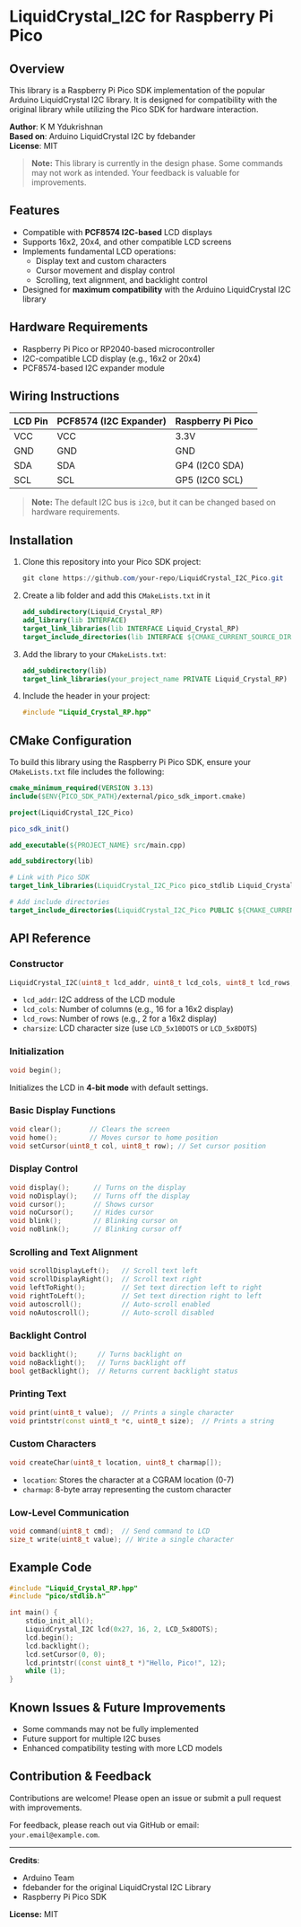 # LiquidCrystal_I2C for Raspberry Pi Pico

## Overview
This library is a Raspberry Pi Pico SDK implementation of the popular Arduino LiquidCrystal I2C library. It is designed for compatibility with the original library while utilizing the Pico SDK for hardware interaction.

**Author**: K M Ydukrishnan  
**Based on**: Arduino LiquidCrystal I2C by fdebander  
**License**: MIT  

> **Note:** This library is currently in the design phase. Some commands may not work as intended. Your feedback is valuable for improvements.

## Features
- Compatible with **PCF8574 I2C-based** LCD displays
- Supports 16x2, 20x4, and other compatible LCD screens
- Implements fundamental LCD operations:
  - Display text and custom characters
  - Cursor movement and display control
  - Scrolling, text alignment, and backlight control
- Designed for **maximum compatibility** with the Arduino LiquidCrystal I2C library

## Hardware Requirements
- Raspberry Pi Pico or RP2040-based microcontroller
- I2C-compatible LCD display (e.g., 16x2 or 20x4)
- PCF8574-based I2C expander module

## Wiring Instructions

| LCD Pin | PCF8574 (I2C Expander) | Raspberry Pi Pico |
|---------|-------------------------|-------------------|
| VCC     | VCC                     | 3.3V             |
| GND     | GND                     | GND              |
| SDA     | SDA                     | GP4 (I2C0 SDA)   |
| SCL     | SCL                     | GP5 (I2C0 SCL)   |

> **Note:** The default I2C bus is `i2c0`, but it can be changed based on hardware requirements.

## Installation
1. Clone this repository into your Pico SDK project:
   ```powershell
   git clone https://github.com/your-repo/LiquidCrystal_I2C_Pico.git
   ```
2. Create a lib folder and add this `CMakeLists.txt` in it
   ```cmake
   add_subdirectory(Liquid_Crystal_RP)
   add_library(lib INTERFACE)
   target_link_libraries(lib INTERFACE Liquid_Crystal_RP)
   target_include_directories(lib INTERFACE ${CMAKE_CURRENT_SOURCE_DIR}/Liquid_Crystal_RP)
   ```

3. Add the library to your `CMakeLists.txt`:
   ```cmake
   add_subdirectory(lib)
   target_link_libraries(your_project_name PRIVATE Liquid_Crystal_RP)
   ```
4. Include the header in your project:
   ```cpp
   #include "Liquid_Crystal_RP.hpp"
   ```

## CMake Configuration
To build this library using the Raspberry Pi Pico SDK, ensure your `CMakeLists.txt` file includes the following:

```cmake
cmake_minimum_required(VERSION 3.13)
include($ENV{PICO_SDK_PATH}/external/pico_sdk_import.cmake)

project(LiquidCrystal_I2C_Pico)

pico_sdk_init()

add_executable(${PROJECT_NAME} src/main.cpp)

add_subdirectory(lib)

# Link with Pico SDK
target_link_libraries(LiquidCrystal_I2C_Pico pico_stdlib Liquid_Crystal_RP)

# Add include directories
target_include_directories(LiquidCrystal_I2C_Pico PUBLIC ${CMAKE_CURRENT_LIST_DIR})
```

## API Reference

### Constructor
```cpp
LiquidCrystal_I2C(uint8_t lcd_addr, uint8_t lcd_cols, uint8_t lcd_rows, uint8_t charsize);
```
- `lcd_addr`: I2C address of the LCD module
- `lcd_cols`: Number of columns (e.g., 16 for a 16x2 display)
- `lcd_rows`: Number of rows (e.g., 2 for a 16x2 display)
- `charsize`: LCD character size (use `LCD_5x10DOTS` or `LCD_5x8DOTS`)

### Initialization
```cpp
void begin();
```
Initializes the LCD in **4-bit mode** with default settings.

### Basic Display Functions
```cpp
void clear();       // Clears the screen
void home();        // Moves cursor to home position
void setCursor(uint8_t col, uint8_t row); // Set cursor position
```

### Display Control
```cpp
void display();      // Turns on the display
void noDisplay();    // Turns off the display
void cursor();       // Shows cursor
void noCursor();     // Hides cursor
void blink();        // Blinking cursor on
void noBlink();      // Blinking cursor off
```

### Scrolling and Text Alignment
```cpp
void scrollDisplayLeft();   // Scroll text left
void scrollDisplayRight();  // Scroll text right
void leftToRight();         // Set text direction left to right
void rightToLeft();         // Set text direction right to left
void autoscroll();          // Auto-scroll enabled
void noAutoscroll();        // Auto-scroll disabled
```

### Backlight Control
```cpp
void backlight();     // Turns backlight on
void noBacklight();   // Turns backlight off
bool getBacklight();  // Returns current backlight status
```

### Printing Text
```cpp
void print(uint8_t value);  // Prints a single character
void printstr(const uint8_t *c, uint8_t size);  // Prints a string
```

### Custom Characters
```cpp
void createChar(uint8_t location, uint8_t charmap[]);
```
- `location`: Stores the character at a CGRAM location (0-7)
- `charmap`: 8-byte array representing the custom character

### Low-Level Communication
```cpp
void command(uint8_t cmd);  // Send command to LCD
size_t write(uint8_t value); // Write a single character
```

## Example Code
```cpp
#include "Liquid_Crystal_RP.hpp"
#include "pico/stdlib.h"

int main() {
    stdio_init_all();
    LiquidCrystal_I2C lcd(0x27, 16, 2, LCD_5x8DOTS);
    lcd.begin();
    lcd.backlight();
    lcd.setCursor(0, 0);
    lcd.printstr((const uint8_t *)"Hello, Pico!", 12);
    while (1);
}
```

## Known Issues & Future Improvements
- Some commands may not be fully implemented
- Future support for multiple I2C buses
- Enhanced compatibility testing with more LCD models

## Contribution & Feedback
Contributions are welcome! Please open an issue or submit a pull request with improvements.

For feedback, please reach out via GitHub or email: `your.email@example.com`.

---

**Credits**:
- Arduino Team
- fdebander for the original LiquidCrystal I2C Library
- Raspberry Pi Pico SDK

**License:** MIT

